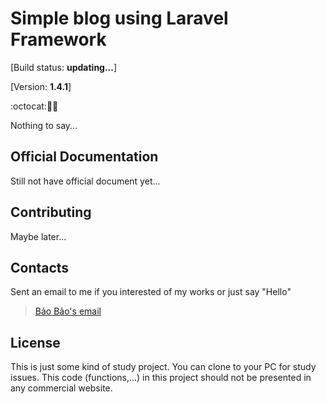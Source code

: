 # Simple blog using Laravel Framework

[Build status: **updating...**]

[Version: **1.4.1**]

:octocat::ghost::christmas_tree:

Nothing to say...

## Official Documentation

Still not have official document yet...

## Contributing

Maybe later...

## Contacts

Sent an email to me if you interested of my works or just say "Hello"
> [Bảo Bảo's email](transybao28@gmail.com)

## License

This is just some kind of study project.
You can clone to your PC for study issues.
This code (functions,...) in this project should not be presented in any commercial website.
